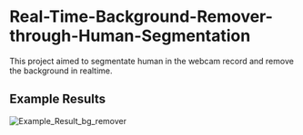 # Real-Time-Background-Remover-through-Human-Segmentation

This project aimed to segmentate human in the webcam record and remove the background in realtime.



## Example Results
![Example_Result_bg_remover](example_outputs/Camera_Live_screenshot_21.07.2022.png)
